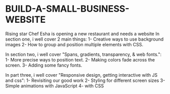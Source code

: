 # BUILD-A-SMALL-BUSINESS-WEBSITE

Rising star Chef Esha is opening a new restaurant and needs a website
In section one, i well cover 2 main things:
1- Creative ways to use background images
2- How to group and position multiple elements with CSS.

In section two, i well cover "Spans, gradients, transparency, & web fonts.":
1- More precise ways to position text.
2- Making colors fade across the screen.
3- Adding some fancy fonts.

In part three, i well cover "Responsive design, getting interactive with JS and css":
1- Revisiting our good work
2- Styling for different screen sizes
3- Simple animations with JavaScript
4- with CSS
